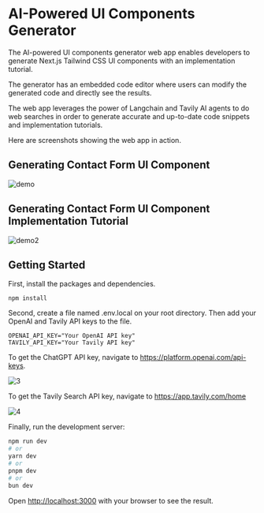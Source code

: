 # AI-Powered UI Components Generator

The AI-powered UI components generator web app enables developers to generate Next.js Tailwind CSS UI components with an implementation tutorial. 

The generator has an embedded code editor where users can modify the generated code and directly see the results. 

The web app leverages the power of Langchain and Tavily AI agents to do web searches in order to generate accurate and up-to-date code snippets and implementation tutorials.

Here are screenshots showing the web app in action.

## Generating Contact Form UI Component
![demo](https://github.com/TheGreatBonnie/AIPoweredUIComponentsGenerator/assets/40994473/b3f65a7e-a03c-4700-bec6-bbdece7016a7)

## Generating Contact Form UI Component Implementation Tutorial
![demo2](https://github.com/TheGreatBonnie/AIPoweredUIComponentsGenerator/assets/40994473/67b620f6-acf1-4ae8-b032-d85307fcc177)


## Getting Started

First, install the packages and dependencies.

```
npm install
```

Second, create a file named .env.local on your root directory. Then add your OpenAI and Tavily API keys to the file.

```
OPENAI_API_KEY="Your OpenAI API key"
TAVILY_API_KEY="Your Tavily API key"
```

To get the ChatGPT API key, navigate to https://platform.openai.com/api-keys.

![3](https://github.com/TheGreatBonnie/AIPoweredUIComponentsGenerator/assets/40994473/77212603-1212-4b26-830c-95b64c224b77)


To get the Tavily Search API key, navigate to https://app.tavily.com/home

![4](https://github.com/TheGreatBonnie/AIPoweredUIComponentsGenerator/assets/40994473/5f316ff4-17af-4ab6-b399-61baee06e8c9)


Finally, run the development server:

```bash
npm run dev
# or
yarn dev
# or
pnpm dev
# or
bun dev
```

Open [http://localhost:3000](http://localhost:3000) with your browser to see the result.
